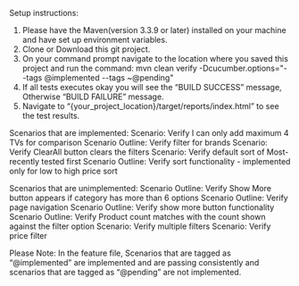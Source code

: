 Setup instructions:
1. Please have the Maven(version 3.3.9 or later) installed on your machine and have set up environment variables.
2. Clone or Download this git project.
3. On your command prompt navigate to the location where you saved this project and run the command:
            mvn clean verify -Dcucumber.options="--tags @implemented --tags ~@pending"
4. If all tests executes okay you will see the “BUILD SUCCESS” message, Otherwise “BUILD FAILURE” message.
5. Navigate to “{your_project_location}/target/reports/index.html” to see the test results.

Scenarios that are implemented:
Scenario: Verify I can only add maximum 4 TVs for comparison
Scenario Outline: Verify filter for brands
Scenario: Verify ClearAll button clears the filters
Scenario: Verify default sort of Most-recently tested first
Scenario Outline: Verify sort functionality - implemented only for low to high price sort


Scenarios that are unimplemented:
Scenario Outline: Verify Show More button appears if category has more than 6 options
Scenario Outline: Verify page navigation
Scenario Outline: Verify show more button functionality
Scenario Outline: Verify Product count matches with the count shown against the filter option
Scenario: Verify multiple filters
Scenario: Verify price filter

Please Note:
In the feature file, Scenarios that are tagged as “@implemented” are implemented and are passing consistently and scenarios that are tagged as “@pending” are not implemented.